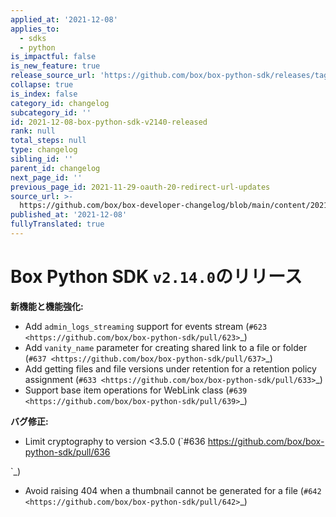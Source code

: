 ```yaml
---
applied_at: '2021-12-08'
applies_to:
  - sdks
  - python
is_impactful: false
is_new_feature: true
release_source_url: 'https://github.com/box/box-python-sdk/releases/tag/v2.14.0'
collapse: true
is_index: false
category_id: changelog
subcategory_id: ''
id: 2021-12-08-box-python-sdk-v2140-released
rank: null
total_steps: null
type: changelog
sibling_id: ''
parent_id: changelog
next_page_id: ''
previous_page_id: 2021-11-29-oauth-20-redirect-url-updates
source_url: >-
  https://github.com/box/box-developer-changelog/blob/main/content/2021/12-08-box-python-sdk-v2140-released.md
published_at: '2021-12-08'
fullyTranslated: true
---
```

# Box Python SDK `v2.14.0`のリリース

**新機能と機能強化:**

* Add `admin_logs_streaming` support for events stream (`#623 <https://github.com/box/box-python-sdk/pull/623>`\_)
* Add `vanity_name` parameter for creating shared link to a file or folder (`#637 <https://github.com/box/box-python-sdk/pull/637>`\_)
* Add getting files and file versions under retention for a retention policy assignment (`#633 <https://github.com/box/box-python-sdk/pull/633>`\_)
* Support base item operations for WebLink class (`#639 <https://github.com/box/box-python-sdk/pull/639>`\_)

**バグ修正:**

* Limit cryptography to version \<3.5.0 (\`#636 <https://github.com/box/box-python-sdk/pull/636>

\`\_)

* Avoid raising 404 when a thumbnail cannot be generated for a file (`#642 <https://github.com/box/box-python-sdk/pull/642>`\_)
